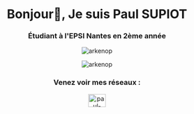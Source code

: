 <h1 align="center">Bonjour👋, Je suis Paul SUPIOT</h1>
<h3 align="center">Étudiant à l'EPSI Nantes en 2ème année</h3>

<p align="center">
  <img align="center" src="https://github-readme-stats.vercel.app/api/top-langs?username=arkenop&show_icons=true&layout=compact&theme=dark" alt="arkenop"/>
</p>

<p align="center">
  <img align="center" src="https://github-readme-stats.vercel.app/api?username=arkenop&show_icons=true&theme=dark" alt="arkenop"/>
</p>

<h3 align="center">Venez voir mes réseaux :</h3>
<p align="center">
<a href="https://linkedin.com/in/paul-supiot" target="blank"><img align="center" src="https://raw.githubusercontent.com/rahuldkjain/github-profile-readme-generator/master/src/images/icons/Social/linked-in-alt.svg" alt="paul-supiot" height="30" width="40" /></a>
</p>
